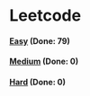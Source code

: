 # Leetcode

<h4><a href="https://github.com/lon-yang/leetcode/blob/master/docs/Easy.md">Easy</a>  (Done: 79)</h4>
<h4><a href="https://github.com/lon-yang/leetcode/blob/master/docs/Medium.md">Medium</a>  (Done: 0)</h4>
<h4><a href="https://github.com/lon-yang/leetcode/blob/master/docs/Hard.md">Hard</a>  (Done: 0)</h4>
